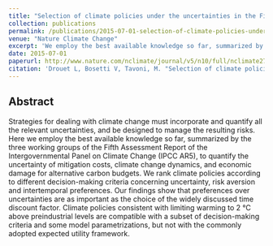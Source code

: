 ```yaml
---
title: "Selection of climate policies under the uncertainties in the Fifth Assessment Report of the IPCC"
collection: publications
permalink: /publications/2015-07-01-selection-of-climate-policies-under-the-uncertainties-in-the-fifth-assessment-report-of-the-ipcc
venue: "Nature Climate Change"
excerpt: 'We employ the best available knowledge so far, summarized by the three working groups of the Fifth Assessment Report of the Intergovernmental Panel on Climate Change, to quantify the uncertainty of mitigation costs, climate change dynamics, and economic damage for alternative carbon budgets.<img src="/images/Drouet2015_cbudget.png">'
date: 2015-07-01
paperurl: http://www.nature.com/nclimate/journal/v5/n10/full/nclimate2721.html
citation: 'Drouet L, Bosetti V, Tavoni, M. "Selection of climate policies under the uncertainties in the Fifth Assessment Report of the IPCC." <i>Nature Climate Change</i>. 5, 937-940, July 2015.'
---
```


## Abstract
Strategies for dealing with climate change must incorporate and quantify all the relevant uncertainties, and be designed to manage the resulting risks. Here we employ the best available knowledge so far, summarized by the three working groups of the Fifth Assessment Report of the Intergovernmental Panel on Climate Change (IPCC AR5), to quantify the uncertainty of mitigation costs, climate change dynamics, and economic damage for alternative carbon budgets. We rank climate policies according to different decision-making criteria concerning uncertainty, risk aversion and intertemporal preferences. Our findings show that preferences over uncertainties are as important as the choice of the widely discussed time discount factor. Climate policies consistent with limiting warming to 2 °C above preindustrial levels are compatible with a subset of decision-making criteria and some model parametrizations, but not with the commonly adopted expected utility framework.